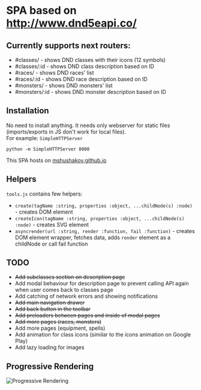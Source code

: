 SPA based on http://www.dnd5eapi.co/
=======

Currently supports next routers:
--------

*	#classes/ - shows DND classes with their icons (12 symbols)
*	#classes/:id - shows DND class description based on ID
*	#races/ - shows DND races' list
*	#races/:id - shows DND race description based on ID
*	#monsters/ - shows DND monsters' list
*	#monsters/:id - shows DND monster description based on ID

Installation
--------

No need to install anything. It needs only webserver for static files (imports/exports in JS don't work for local files).  
For example: `SimpleHTTPServer`

```
python -m SimpleHTTPServer 8000
``` 

This SPA hosts on [mshushakov.github.io](http://mshushakov.github.io)

Helpers
--------

`tools.js` contains few helpers:

*	`create(tagName :string, properties :object, ...childNode(s) :node)` - creates DOM element
*	`createIcon(tagName :string, properties :object, ...childNode(s) :node)` - creates SVG element
*	`asyncrender(url :string, render :function, fail :function)` - creates DOM element wrapper, fetches data, adds `render` element as a childNode or call fail function


TODO
--------

*	~~Add subclasses section on description page~~
*	Add modal behaviour for description page to prevent calling API again when user comes back to classes page
*	Add catching of network errors and showing notifications
*	~~Add main navigation drawer~~
*	~~Add back button in the toolbar~~
*	~~Add preloaders between pages and inside of modal pages~~
*	~~Add more pages (races, monsters)~~
*	Add more pages (equipment, spells)
*	Add animation for class icons (similar to the icons animation on Google Play)
*	Add lazy loading for images


Progressive Rendering
--------

![Progressive Rendering](https://image.ibb.co/cuQo1m/Jan_11_2018_22_59_13.gif)
